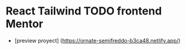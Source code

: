 # React Tailwind TODO frontend Mentor

- [preview proyect] (https://ornate-semifreddo-b3ca48.netlify.app/)
